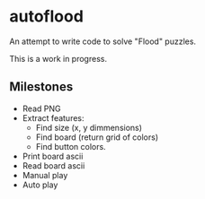 # autoflood
An attempt to write code to solve "Flood" puzzles.

This is a work in progress.

## Milestones

* Read PNG
* Extract features:
  * Find size (x, y dimmensions)
  * Find board (return grid of colors)
  * Find button colors.
* Print board ascii
* Read board ascii
* Manual play
* Auto play

